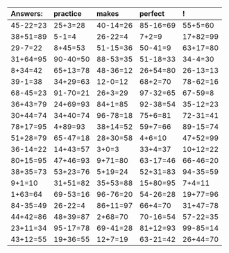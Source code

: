 | Answers: | practice | makes | perfect | ! |
| :--- | :--- | :--- | :--- | :--- |
| 45-22=23 | 25+3=28 | 40-14=26 | 85-16=69 | 55+5=60 | 
| 38+51=89 | 5-1=4 | 26-22=4 | 7+2=9 | 17+82=99 | 
| 29-7=22 | 8+45=53 | 51-15=36 | 50-41=9 | 63+17=80 | 
| 31+64=95 | 90-40=50 | 88-53=35 | 51-18=33 | 34-4=30 | 
| 8+34=42 | 65+13=78 | 48-36=12 | 26+54=80 | 26-13=13 | 
| 39-1=38 | 34+29=63 | 12-0=12 | 68+2=70 | 78-62=16 | 
| 68-45=23 | 91-70=21 | 26+3=29 | 97-32=65 | 67-59=8 | 
| 36+43=79 | 24+69=93 | 84+1=85 | 92-38=54 | 35-12=23 | 
| 30+44=74 | 34+40=74 | 96-78=18 | 75+6=81 | 72-31=41 | 
| 78+17=95 | 4+89=93 | 38+14=52 | 59+7=66 | 89-15=74 | 
| 51+28=79 | 65-47=18 | 28+30=58 | 4+6=10 | 47+52=99 | 
| 36-14=22 | 14+43=57 | 3+0=3 | 33+4=37 | 10+12=22 | 
| 80+15=95 | 47+46=93 | 9+71=80 | 63-17=46 | 66-46=20 | 
| 38+35=73 | 53+23=76 | 5+19=24 | 52+31=83 | 94-35=59 | 
| 9+1=10 | 31+51=82 | 35+53=88 | 15+80=95 | 7+4=11 | 
| 1+63=64 | 69-53=16 | 96-76=20 | 54-26=28 | 19+77=96 | 
| 84-35=49 | 26-22=4 | 86+11=97 | 66+4=70 | 31+47=78 | 
| 44+42=86 | 48+39=87 | 2+68=70 | 70-16=54 | 57-22=35 | 
| 23+11=34 | 95-17=78 | 69-41=28 | 81+12=93 | 99-85=14 | 
| 43+12=55 | 19+36=55 | 12+7=19 | 63-21=42 | 26+44=70 | 
